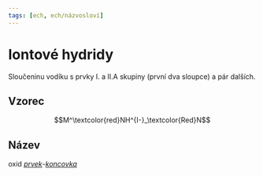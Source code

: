 ```yaml
---
tags: [ech, ech/názvosloví]
---
```

# Iontové hydridy
Sloučeninu vodíku s prvky I. a II.A skupiny (první dva sloupce) a pár dalších.

## Vzorec
$$M^\textcolor{red}NH^{I-}_\textcolor{Red}N$$
## Název
oxid *[prvek](https://ptable.com)*-*[koncovka](./Koncovky.md)*